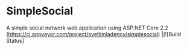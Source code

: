 # SimpleSocial
A simple social network web application using ASP.NET Core 2.2
(https://ci.appveyor.com/project/svetlimladenov/simplesocial) |[![Build Status]
